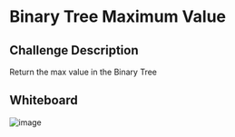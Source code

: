 # Binary Tree Maximum Value


## Challenge Description
Return the max value in the Binary Tree


## Whiteboard

![image](https://user-images.githubusercontent.com/33704616/117023556-d3ac9a00-acbe-11eb-8da9-9324fbd86250.png)

